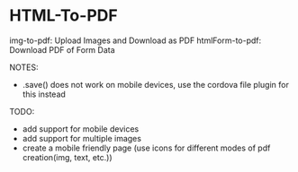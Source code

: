# HTML-To-PDF
img-to-pdf: Upload Images and Download as PDF
htmlForm-to-pdf: Download PDF of Form Data

NOTES: 
- .save() does not work on mobile devices, use the cordova file plugin for this instead


TODO:
- add support for mobile devices
- add support for multiple images
- create a mobile friendly page (use icons for different modes of pdf creation(img, text, etc.))
